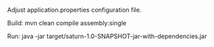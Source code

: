Adjust application.properties configuration file.

Build:
mvn clean compile assembly:single

Run:
java -jar target/saturn-1.0-SNAPSHOT-jar-with-dependencies.jar



